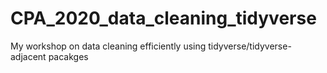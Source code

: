 # CPA_2020_data_cleaning_tidyverse
My workshop on data cleaning efficiently using tidyverse/tidyverse-adjacent pacakges
